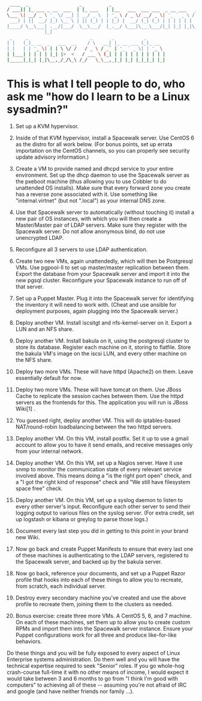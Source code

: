 ```bash
 ____  _                   _          _
/ ___|| |_ ___ _ __  ___  | |_ ___   | |__   ___  ___ ___  _ __ ___   ___
\___ \| __/ _ \ '_ \/ __| | __/ _ \  | '_ \ / _ \/ __/ _ \| '_ ` _ \ / _ \
 ___) | ||  __/ |_) \__ \ | || (_) | | |_) |  __/ (_| (_) | | | | | |  __/
|____/ \__\___| .__/|___/  \__\___/  |_.__/ \___|\___\___/|_| |_| |_|\___|
              |_|
 _     _                       _       _           _
| |   (_)_ __  _   ___  __    / \   __| |_ __ ___ (_)_ __
| |   | | '_ \| | | \ \/ /   / _ \ / _` | '_ ` _ \| | '_ \
| |___| | | | | |_| |>  <   / ___ \ (_| | | | | | | | | | |
|_____|_|_| |_|\__,_/_/\_\ /_/   \_\__,_|_| |_| |_|_|_| |_|
```

# This is what I tell people to do, who ask me "how do I learn to be a Linux sysadmin?"

  1.  Set up a KVM hypervisor.

  2.  Inside of that KVM hypervisor, install a Spacewalk server. Use CentOS 6 as the distro for all work below. (For bonus points, set up errata importation on the CentOS channels, so you can properly see security update advisory information.)

  3.  Create a VM to provide named and dhcpd service to your entire environment. Set up the dhcp daemon to use the Spacewalk server as the pxeboot machine (thus allowing you to use Cobbler to do unattended OS installs). Make sure that every forward zone you create has a reverse zone associated with it. Use something like "internal.virtnet" (but not ".local") as your internal DNS zone.

  4.  Use that Spacewalk server to automatically (without touching it) install a new pair of OS instances, with which you will then create a Master/Master pair of LDAP servers. Make sure they register with the Spacewalk server. Do not allow anonymous bind, do not use unencrypted LDAP.

  5.  Reconfigure all 3 servers to use LDAP authentication.

  6.  Create two new VMs, again unattendedly, which will then be Postgresql VMs. Use pgpool-II to set up master/master replication between them. Export the database from your Spacewalk server and import it into the new pgsql cluster. Reconfigure your Spacewalk instance to run off of that server.

  7.  Set up a Puppet Master. Plug it into the Spacewalk server for identifying the inventory it will need to work with. (Cheat and use ansible for deployment purposes, again plugging into the Spacewalk server.)

  8.  Deploy another VM. Install iscsitgt and nfs-kernel-server on it. Export a LUN and an NFS share.

  9.  Deploy another VM. Install bakula on it, using the postgresql cluster to store its database. Register each machine on it, storing to flatfile. Store the bakula VM's image on the iscsi LUN, and every other machine on the NFS share.

  10.  Deploy two more VMs. These will have httpd (Apache2) on them. Leave essentially default for now.

  11.  Deploy two more VMs. These will have tomcat on them. Use JBoss Cache to replicate the session caches between them. Use the httpd servers as the frontends for this. The application you will run is JBoss Wiki[1]
    .
  12.  You guessed right, deploy another VM. This will do iptables-based NAT/round-robin loadbalancing between the two httpd servers.

  13.  Deploy another VM. On this VM, install postfix. Set it up to use a gmail account to allow you to have it send emails, and receive messages only from your internal network.

  14.  Deploy another VM. On this VM, set up a Nagios server. Have it use snmp to monitor the communication state of every relevant service involved above. This means doing a "is the right port open" check, and a "I got the right kind of response" check and "We still have filesystem space free" check.

  15.  Deploy another VM. On this VM, set up a syslog daemon to listen to every other server's input. Reconfigure each other server to send their logging output to various files on the syslog server. (For extra credit, set up logstash or kibana or greylog to parse those logs.)

  16.  Document every last step you did in getting to this point in your brand new Wiki.

  17.  Now go back and create Puppet Manifests to ensure that every last one of these machines is authenticating to the LDAP servers, registered to the Spacewalk server, and backed up by the bakula server.

  18.  Now go back, reference your documents, and set up a Puppet Razor profile that hooks into each of these things to allow you to recreate, from scratch, each individual server.

  19.  Destroy every secondary machine you've created and use the above profile to recreate them, joining them to the clusters as needed.

  20.  Bonus exercise: create three more VMs. A CentOS 5, 6, and 7 machine. On each of these machines, set them up to allow you to create custom RPMs and import them into the Spacewalk server instance. Ensure your Puppet configurations work for all three and produce like-for-like behaviors.



Do these things and you will be fully exposed to every aspect of Linux Enterprise systems administration. Do them well and you will have the technical expertise required to seek "Senior" roles. If you go whole-hog crash-course full-time it with no other means of income, I would expect it would take between 3 and 6 months to go from "I think I'm good with computers" to achieving all of these -- assuming you're not afraid of IRC and google (and have neither friends nor family ...). 
